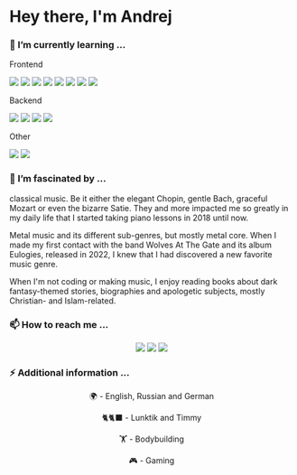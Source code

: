 <body>
  <div class="heading-container" align="left">
  <div class="heading">
    <h1>Hey there, I'm Andrej</h1>
  </div>
</div>
<div class="intro-container">
  <div class="intro-content">
    <div class="skill-section">
      <div class="skill-title">
        <p>
          <h3>🌱 I’m currently learning ...</h3>
        </p>
      </div>
      <div class="skill-desc">
        <div class="skill-front-title">
          <p>Frontend</p>
        </div>
        <p align="left">
          <img src="https://img.shields.io/badge/html5-%23E34F26.svg?style=for-the-badge&logo=html5&logoColor=white">
          <img src="https://img.shields.io/badge/css3-%231572B6.svg?style=for-the-badge&logo=css3&logoColor=white">
          <img src="https://img.shields.io/badge/javascript-%23323330.svg?style=for-the-badge&logo=javascript&logoColor=%23F7DF1E">
          <img src="https://img.shields.io/badge/bootstrap-%238511FA.svg?style=for-the-badge&logo=bootstrap&logoColor=white">
          <img src="https://img.shields.io/badge/angular-%23DD0031.svg?style=for-the-badge&logo=angular&logoColor=white">
          <img src="https://img.shields.io/badge/SASS-hotpink.svg?style=for-the-badge&logo=SASS&logoColor=white">
          <img src="https://img.shields.io/badge/typescript-%23007ACC.svg?style=for-the-badge&logo=typescript&logoColor=white">
          <img src="https://img.shields.io/badge/WordPress-%23117AC9.svg?style=for-the-badge&logo=WordPress&logoColor=white">
        </p>
        <div class="skill-back-title">
          <p>Backend</p>
        </div>
        <p align="left">
          <img src="https://img.shields.io/badge/c%23-%23239120.svg?style=for-the-badge&logo=csharp&logoColor=white">
          <img src="https://img.shields.io/badge/c++-%2300599C.svg?style=for-the-badge&logo=c%2B%2B&logoColor=white">
          <img src="https://img.shields.io/badge/java-%23ED8B00.svg?style=for-the-badge&logo=openjdk&logoColor=white">
          <img src="https://img.shields.io/badge/Microsoft%20SQL%20Server-CC2927?style=for-the-badge&logo=microsoft%20sql%20server&logoColor=white">
        </p>
        <div class="skill-other-title">
          <p>Other</p>
        </div>
        <p align="left">
          <img src="https://img.shields.io/badge/github-%23121011.svg?style=for-the-badge&logo=github&logoColor=white">
          <img src="https://img.shields.io/badge/Windows-0078D6?style=for-the-badge&logo=windows&logoColor=white">
        </p>
      </div>
    </div>
    <div class="hobby-section">
      <div class="hobby-title">
        <p>
          <h3>🔭 I’m fascinated by ...</h3>
        </p>
      </div>
      <div class="hobby-desc">
        <p>classical music. Be it either the elegant Chopin, gentle Bach, graceful Mozart or even the bizarre Satie. They and more impacted me so greatly in my daily life that I started taking piano lessons in 2018 until now.</p>
        <p>Metal music and its different sub-genres, but mostly metal core. When I made my first contact with the band Wolves At The Gate 
        and its album Eulogies, released in 2022, I knew that I had discovered a new favorite music genre.</p>
        <p>When I'm not coding or making music, I enjoy reading books about dark fantasy-themed stories, biographies and apologetic subjects, mostly Christian- and Islam-related. </p>
      </div>
    </div>
    <div class="social-section">
      <div class="social-title">
        <p>
          <h3>📫 How to reach me ...</h3>
        </p>
      </div>
      <div class="social-desc" align="center">
        <p>
          <a href="mailto:andrejkoller@outlook.com"><img src="https://img.shields.io/badge/Microsoft_Outlook-0078D4?style=for-the-badge&logo=microsoft-outlook&logoColor=white"></a>
          <a href="https://linktr.ee/andrejkoller" target="_blank"><img src="https://img.shields.io/badge/linktree-1de9b6?style=for-the-badge&logo=linktree&logoColor=white"></a>
          <a href="https://www.linkedin.com/in/andrej-koller-7b55b4281/"><img src="https://img.shields.io/badge/linkedin-%230077B5.svg?style=for-the-badge&logo=linkedin&logoColor=white"></a>
        </p>
      </div>
    </div>
    <div class="additionals-section">
      <div class="additionals-title">
        <p>
          <h3>⚡ Additional information ...</h3>
        </p>
      </div>
      <div class="additional-desc" align="center">
        <p>🌍 - English, Russian and German</p>
        <p>🐈🐈‍⬛ - Lunktik and Timmy</p>
        <p>🏋️ - Bodybuilding</p>
        <p>🎮 - Gaming</p>
      </div>
    </div>
  </div>
</div>
</body>
